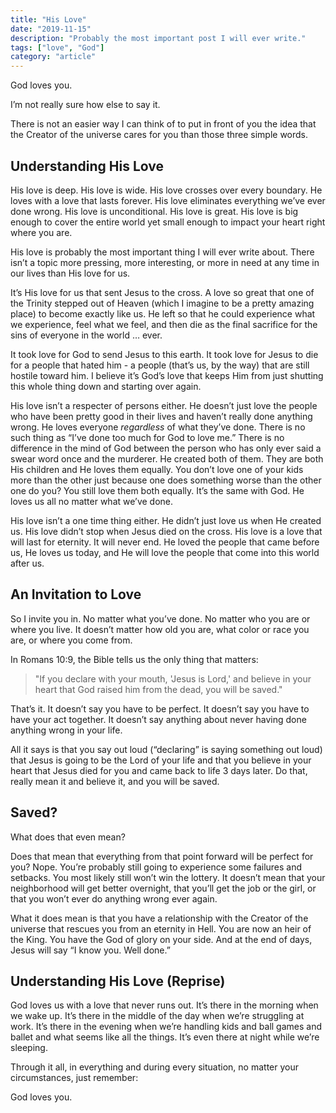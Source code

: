 ```yaml
---
title: "His Love"
date: "2019-11-15"
description: "Probably the most important post I will ever write."
tags: ["love", "God"]
category: "article"
---
```


God loves you.

I’m not really sure how else to say it.

There is not an easier way I can think of to put in front of you the idea that the Creator of the universe cares for you than those three simple words.

## Understanding His Love

His love is deep. His love is wide. His love crosses over every boundary. He loves with a love that lasts forever. His love eliminates everything we’ve ever done wrong. His love is unconditional. His love is great. His love is big enough to cover the entire world yet small enough to impact your heart right where you are.

His love is probably the most important thing I will ever write about. There isn’t a topic more pressing, more interesting, or more in need at any time in our lives than His love for us.

It’s His love for us that sent Jesus to the cross. A love so great that one of the Trinity stepped out of Heaven (which I imagine to be a pretty amazing place) to become exactly like us. He left so that he could experience what we experience, feel what we feel, and then die as the final sacrifice for the sins of everyone in the world … ever.

It took love for God to send Jesus to this earth. It took love for Jesus to die for a people that hated him - a people (that’s us, by the way) that are still hostile toward him. I believe it’s God’s love that keeps Him from just shutting this whole thing down and starting over again.

His love isn’t a respecter of persons either. He doesn’t just love the people who have been pretty good in their lives and haven’t really done anything wrong. He loves everyone _regardless_ of what they’ve done. There is no such thing as “I’ve done too much for God to love me.” There is no difference in the mind of God between the person who has only ever said a swear word once and the murderer. He created both of them. They are both His children and He loves them equally. You don’t love one of your kids more than the other just because one does something worse than the other one do you? You still love them both equally. It’s the same with God. He loves us all no matter what we’ve done.

His love isn’t a one time thing either. He didn’t just love us when He created us. His love didn’t stop when Jesus died on the cross. His love is a love that will last for eternity. It will never end. He loved the people that came before us, He loves us today, and He will love the people that come into this world after us.

## An Invitation to Love

So I invite you in. No matter what you’ve done. No matter who you are or where you live. It doesn’t matter how old you are, what color or race you are, or where you come from.

In Romans 10:9, the Bible tells us the only thing that matters:

> "If you declare with your mouth, 'Jesus is Lord,' and believe in your heart that God raised him from the dead, you will be saved."

That’s it. It doesn’t say you have to be perfect. It doesn’t say you have to have your act together. It doesn’t say anything about never having done anything wrong in your life.

All it says is that you say out loud (“declaring” is saying something out loud) that Jesus is going to be the Lord of your life and that you believe in your heart that Jesus died for you and came back to life 3 days later. Do that, really mean it and believe it, and you will be saved.

## Saved?

What does that even mean?

Does that mean that everything from that point forward will be perfect for you? Nope. You’re probably still going to experience some failures and setbacks. You most likely still won’t win the lottery. It doesn’t mean that your neighborhood will get better overnight, that you’ll get the job or the girl, or that you won’t ever do anything wrong ever again.

What it does mean is that you have a relationship with the Creator of the universe that rescues you from an eternity in Hell. You are now an heir of the King. You have the God of glory on your side. And at the end of days, Jesus will say “I know you. Well done.”

## Understanding His Love (Reprise)

God loves us with a love that never runs out. It’s there in the morning when we wake up. It’s there in the middle of the day when we’re struggling at work. It’s there in the evening when we’re handling kids and ball games and ballet and what seems like all the things. It’s even there at night while we’re sleeping.

Through it all, in everything and during every situation, no matter your circumstances, just remember:

God loves you.
